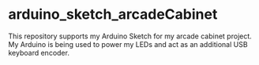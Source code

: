 # arduino_sketch_arcadeCabinet
This repository supports my Arduino Sketch for my arcade cabinet project. My Arduino is being used to power my LEDs and act as an additional USB keyboard encoder.
